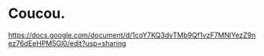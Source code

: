 # Coucou.

https://docs.google.com/document/d/1coY7KQ3dvTMb9Qf1vzF7MNlYezZ9nez76dEeHPM5Gl0/edit?usp=sharing